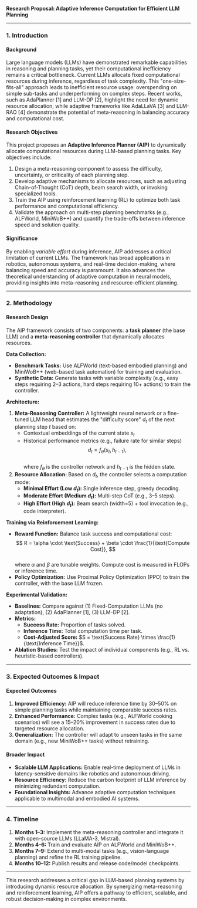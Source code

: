 **Research Proposal: Adaptive Inference Computation for Efficient LLM Planning**  

---

### **1. Introduction**  

#### **Background**  
Large language models (LLMs) have demonstrated remarkable capabilities in reasoning and planning tasks, yet their computational inefficiency remains a critical bottleneck. Current LLMs allocate fixed computational resources during inference, regardless of task complexity. This "one-size-fits-all" approach leads to inefficient resource usage: overspending on simple sub-tasks and underperforming on complex steps. Recent works, such as AdaPlanner [1] and LLM-DP [2], highlight the need for dynamic resource allocation, while adaptive frameworks like AdaLLaVA [3] and LLM-RAO [4] demonstrate the potential of meta-reasoning in balancing accuracy and computational cost.  

#### **Research Objectives**  
This project proposes an **Adaptive Inference Planner (AIP)** to dynamically allocate computational resources during LLM-based planning tasks. Key objectives include:  
1. Design a meta-reasoning component to assess the difficulty, uncertainty, or criticality of each planning step.  
2. Develop adaptive mechanisms to allocate resources, such as adjusting Chain-of-Thought (CoT) depth, beam search width, or invoking specialized tools.  
3. Train the AIP using reinforcement learning (RL) to optimize both task performance and computational efficiency.  
4. Validate the approach on multi-step planning benchmarks (e.g., ALFWorld, MiniWoB++) and quantify the trade-offs between inference speed and solution quality.  

#### **Significance**  
By enabling *variable effort* during inference, AIP addresses a critical limitation of current LLMs. The framework has broad applications in robotics, autonomous systems, and real-time decision-making, where balancing speed and accuracy is paramount. It also advances the theoretical understanding of adaptive computation in neural models, providing insights into meta-reasoning and resource-efficient planning.  

---

### **2. Methodology**  

#### **Research Design**  
The AIP framework consists of two components: a **task planner** (the base LLM) and a **meta-reasoning controller** that dynamically allocates resources.  

**Data Collection:**  
- **Benchmark Tasks:** Use ALFWorld (text-based embodied planning) and MiniWoB++ (web-based task automation) for training and evaluation.  
- **Synthetic Data:** Generate tasks with variable complexity (e.g., easy steps requiring 2–3 actions, hard steps requiring 10+ actions) to train the controller.  

**Architecture:**  
1. **Meta-Reasoning Controller:** A lightweight neural network or a fine-tuned LLM head that estimates the "difficulty score" $d_t$ of the next planning step $t$ based on:  
   - Contextual embeddings of the current state $s_t$  
   - Historical performance metrics (e.g., failure rate for similar steps)  
   $$ d_t = f_\theta(s_t, h_{t-1}), $$  
   where $f_\theta$ is the controller network and $h_{t-1}$ is the hidden state.  
2. **Resource Allocation:** Based on $d_t$, the controller selects a computation mode:  
   - **Minimal Effort (Low $d_t$):** Single inference step, greedy decoding.  
   - **Moderate Effort (Medium $d_t$):** Multi-step CoT (e.g., 3–5 steps).  
   - **High Effort (High $d_t$):** Beam search (width=5) + tool invocation (e.g., code interpreter).  

**Training via Reinforcement Learning:**  
- **Reward Function:** Balance task success and computational cost:  
  $$ R = \alpha \cdot \text{Success} + \beta \cdot \frac{1}{\text{Compute Cost}}, $$  
  where $\alpha$ and $\beta$ are tunable weights. Compute cost is measured in FLOPs or inference time.  
- **Policy Optimization:** Use Proximal Policy Optimization (PPO) to train the controller, with the base LLM frozen.  

**Experimental Validation:**  
- **Baselines:** Compare against (1) Fixed-Computation LLMs (no adaptation), (2) AdaPlanner [1], (3) LLM-DP [2].  
- **Metrics:**  
  - **Success Rate:** Proportion of tasks solved.  
  - **Inference Time:** Total computation time per task.  
  - **Cost-Adjusted Score:** $S = \text{Success Rate} \times \frac{1}{\text{Inference Time}}$.  
- **Ablation Studies:** Test the impact of individual components (e.g., RL vs. heuristic-based controllers).  

---

### **3. Expected Outcomes & Impact**  

#### **Expected Outcomes**  
1. **Improved Efficiency:** AIP will reduce inference time by 30–50% on simple planning tasks while maintaining comparable success rates.  
2. **Enhanced Performance:** Complex tasks (e.g., ALFWorld cooking scenarios) will see a 15–20% improvement in success rates due to targeted resource allocation.  
3. **Generalization:** The controller will adapt to unseen tasks in the same domain (e.g., new MiniWoB++ tasks) without retraining.  

#### **Broader Impact**  
- **Scalable LLM Applications:** Enable real-time deployment of LLMs in latency-sensitive domains like robotics and autonomous driving.  
- **Resource Efficiency:** Reduce the carbon footprint of LLM inference by minimizing redundant computation.  
- **Foundational Insights:** Advance adaptive computation techniques applicable to multimodal and embodied AI systems.  

---

### **4. Timeline**  
1. **Months 1–3:** Implement the meta-reasoning controller and integrate it with open-source LLMs (LLaMA-3, Mistral).  
2. **Months 4–6:** Train and evaluate AIP on ALFWorld and MiniWoB++.  
3. **Months 7–9:** Extend to multi-modal tasks (e.g., vision-language planning) and refine the RL training pipeline.  
4. **Months 10–12:** Publish results and release code/model checkpoints.  

---

This research addresses a critical gap in LLM-based planning systems by introducing dynamic resource allocation. By synergizing meta-reasoning and reinforcement learning, AIP offers a pathway to efficient, scalable, and robust decision-making in complex environments.